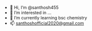 - 👋 Hi, I’m @santhosh455
- 👀 I’m interested in ...
- 🌱 I’m currently learning bsc chemistry
- 📫 santhoshofficial2020@gmail.com 

<!---
santhosh455/santhosh455 is a ✨ special ✨ repository because its `README.md` (this file) appears on your GitHub profile.
You can click the Preview link to take a look at your changes.
--->
